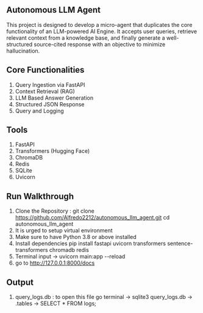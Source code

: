 Autonomous LLM Agent
--
This project is designed to develop a micro-agent that duplicates the core functionality of an LLM-powered AI Engine. It accepts user queries, retrieve relevant context from a knowledge base, and finally generate a well-structured source-cited response with an objective to minimize hallucination.

Core Functionalities 
--
1. Query Ingestion via FastAPI
2. Context Retrieval (RAG)
3. LLM Based Answer Generation
4. Structured JSON Response
5. Query and Logging

Tools
--
1. FastAPI
3. Transformers (Hugging Face)
4. ChromaDB
5. Redis
6. SQLite
7. Uvicorn

Run Walkthrough
--
1. Clone the Repository :
git clone https://github.com/Alfredo2212/autonomous_llm_agent.git
cd autonomous_llm_agent
2. It is urged to setup virtual environment
3. Make sure to have Python 3.8 or above installed
4. Install dependencies
pip install fastapi uvicorn transformers sentence-transformers chromadb redis 
5. Terminal input -> uvicorn main:app --reload
6. go to http://127.0.0.1:8000/docs

Output 
-- 
1. query_logs.db :
to open this file go terminal -> sqlite3 query_logs.db -> .tables -> SELECT * FROM logs;
